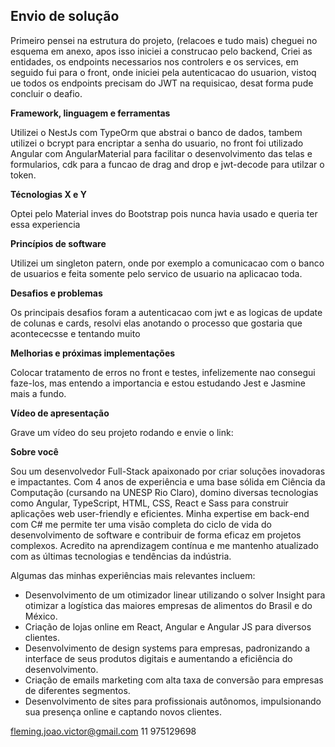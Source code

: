 ## Envio de solução

Primeiro pensei na estrutura do projeto, (relacoes e tudo mais) cheguei no esquema em anexo, apos isso iniciei a construcao pelo backend,
Criei as entidades, os endpoints necessarios nos controlers e os services, em seguido fui para o front, onde iniciei pela autenticacao do usuarion, vistoq ue todos
os endpoints precisam do JWT na requisicao, desat forma pude concluir o deafio.

**Framework, linguagem e ferramentas**

Utilizei o NestJs com TypeOrm que abstrai o banco de dados, tambem utilizei o bcrypt para encriptar a senha do usuario, no front foi utilizado Angular
com AngularMaterial para facilitar o desenvolvimento das telas e formularios, cdk para a funcao de drag and drop e jwt-decode para utilzar o token.

**Técnologias X e Y**

Optei pelo Material inves do Bootstrap pois nunca havia usado e queria ter essa experiencia 

**Princípios de software**

Utilizei um singleton patern, onde por exemplo a comunicacao com o banco de usuarios e feita somente pelo servico de usuario na aplicacao toda.

**Desafios e problemas**

Os principais desafios foram a autenticacao com jwt e as logicas de update de colunas e cards, resolvi elas anotando o processo que gostaria que 
acontececsse e tentando muito

**Melhorias e próximas implementações**

Colocar tratamento de erros no front e testes, infelizemente nao consegui faze-los, mas entendo a importancia e estou estudando Jest e Jasmine mais a fundo.

**Vídeo de apresentação**

Grave um vídeo do seu projeto rodando e envie o link:
<!-- Dica: você pode usar o https://jam.dev/ para facilitar sua gravação ;) -->

**Sobre você**

Sou um desenvolvedor Full-Stack apaixonado por criar soluções inovadoras e impactantes. Com 4 anos de experiência e uma base sólida em Ciência da Computação (cursando na UNESP Rio Claro), domino diversas tecnologias como Angular, TypeScript, HTML, CSS, React e Sass para construir aplicações web user-friendly e eficientes.
Minha expertise em back-end com C# me permite ter uma visão completa do ciclo de vida do desenvolvimento de software e contribuir de forma eficaz em projetos complexos. Acredito na aprendizagem contínua e me mantenho atualizado com as últimas tecnologias e tendências da indústria.

Algumas das minhas experiências mais relevantes incluem:

- Desenvolvimento de um otimizador linear utilizando o solver Insight para otimizar a logística das maiores empresas de alimentos do Brasil e do México. 
- Criação de lojas online em React, Angular e Angular JS para diversos clientes.
- Desenvolvimento de design systems para empresas, padronizando a interface de seus produtos digitais e aumentando a eficiência do desenvolvimento.
- Criação de emails marketing com alta taxa de conversão para empresas de diferentes segmentos.
- Desenvolvimento de sites para profissionais autônomos, impulsionando sua presença online e captando novos clientes.

fleming.joao.victor@gmail.com 
11 975129698



